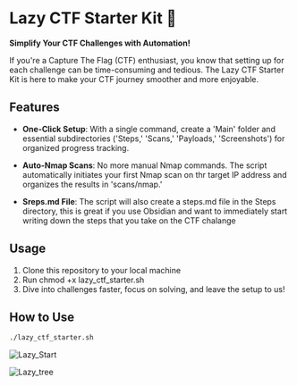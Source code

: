 # Lazy CTF Starter Kit 🚀

**Simplify Your CTF Challenges with Automation!**

If you're a Capture The Flag (CTF) enthusiast, you know that setting up for each challenge can be time-consuming and tedious. The Lazy CTF Starter Kit is here to make your CTF journey smoother and more enjoyable.

## Features

- **One-Click Setup**: With a single command, create a 'Main' folder and essential subdirectories ('Steps,' 'Scans,' 'Payloads,' 'Screenshots') for organized progress tracking.

- **Auto-Nmap Scans**: No more manual Nmap commands. The script automatically initiates your first Nmap scan on thr target IP address and organizes the results in 'scans/nmap.'

- **Sreps.md File**: The script will also create a steps.md file in the Steps directory, this is great if you use Obsidian and want to immediately start writing down the steps that you take on the CTF chalange

## Usage

1. Clone this repository to your local machine
2. Run chmod +x lazy_ctf_starter.sh
3. Dive into challenges faster, focus on solving, and leave the setup to us!

## How to Use

```bash
./lazy_ctf_starter.sh
```

![Lazy_Start](https://github.com/PSySpinner/Lazy-CTF/assets/117143735/acc0df29-6f95-4b28-807f-65d7ed4b17a4)


![Lazy_tree](https://github.com/PSySpinner/Lazy-CTF/assets/117143735/def0bd3c-d409-4a2d-b163-3dd6888e5996)
